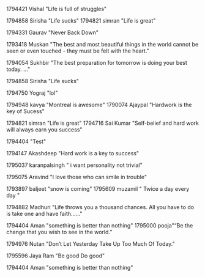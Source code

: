 1794421  Vishal "Life is full of struggles"

1794858 Sirisha "Life sucks"
1794821  simran "Life is great"

1794331  Gaurav "Never Back Down"




1793418 Muskan "The best and most beautiful things in the world cannot be seen or even touched - they must be felt with the heart."


1794054 Sukhbir  "The best preparation for tomorrow is doing your best today. ..."




1794858 Sirisha "Life sucks"

1794750 Yograj "lol"


1794948  kavya "Montreal is awesome"
1790074 Ajaypal "Hardwork is the key of Sucess"



1794821  simran "Life is great"
1794716 Sai Kumar "Self-belief and hard work will always earn you success"



1794404 "Test"

1794147  Akashdeep  "Hard work is a key to success"


1795037 karanpalsingh " i want personality not trivial"



1795075 Aravind "I love those who can smile in trouble"



1793897  baljeet "snow is coming"
1795609 muzamil " Twice a day every day "

1794882 Madhuri "Life throws you a thousand chances. All you have to do is take one and have faith……"


1794404 Aman "something is better than nothing"
1795000 pooja"“Be the change that you wish to see in the world.”


1794976 Nutan "Don’t Let Yesterday Take Up Too Much Of Today."

1795596 Jaya Ram "Be good Do good"

1794404 Aman "something is better than nothing"




